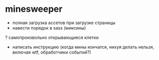 # minesweeper

- полная загрузка ассетов при загрузке страницы
- навести порядок в sass (миксины)

? самопроизвольно открывающиеся клетки

- написать инструкцию (когда мины кончатся, нихуя делать нельзя, включая wtf, обработчики событий?)